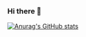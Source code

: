 ### Hi there 👋

[![Anurag's GitHub stats](https://github-readme-stats.vercel.app/api?username=hyunchol-jun&show_icons=true)](https://github.com/anuraghazra/github-readme-stats)
<!--
**hyunchol-jun/hyunchol-jun** is a ✨ _special_ ✨ repository because its `README.md` (this file) appears on your GitHub profile.

Here are some ideas to get you started:

- 🔭 I’m currently working on ...
- 🌱 I’m currently learning ...
- 👯 I’m looking to collaborate on ...
- 🤔 I’m looking for help with ...
- 💬 Ask me about ...
- 📫 How to reach me: ...
- 😄 Pronouns: ...
- ⚡ Fun fact: ...
-->
